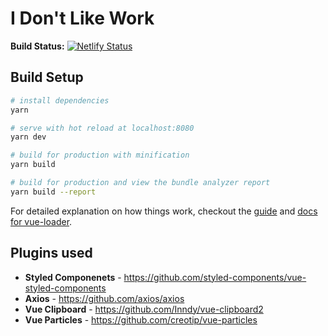 # I Don't Like Work

**Build Status:** 
[![Netlify Status](https://api.netlify.com/api/v1/badges/08771158-b3c3-4e3c-a001-de353425555a/deploy-status)](https://app.netlify.com/sites/idontlikework/deploys)


## Build Setup

``` bash
# install dependencies
yarn

# serve with hot reload at localhost:8080
yarn dev

# build for production with minification
yarn build

# build for production and view the bundle analyzer report
yarn build --report
```

For detailed explanation on how things work, checkout the [guide](http://vuejs-templates.github.io/webpack/) and [docs for vue-loader](http://vuejs.github.io/vue-loader).


## Plugins used
- **Styled Componenets** - https://github.com/styled-components/vue-styled-components
- **Axios** - https://github.com/axios/axios
- **Vue Clipboard** - https://github.com/Inndy/vue-clipboard2
- **Vue Particles** - https://github.com/creotip/vue-particles
